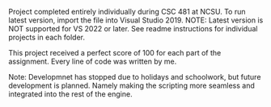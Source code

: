 Project completed entirely individually during CSC 481 at NCSU.
To run latest version, import the file into Visual Studio 2019. 
NOTE: Latest version is NOT supported for VS 2022 or later.
See readme instructions for individual projects in each folder.

This project received a perfect score of 100 for each part of the assignment. Every line of code was written by me.

Note: Developmnet has stopped due to holidays and schoolwork, but future development is planned. Namely making the scripting more seamless and integrated into the rest of the engine.
